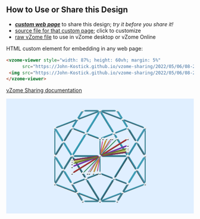 
## How to Use or Share this Design

 - [***custom web page***][post] to share this design; *try it before you share it!*
 - [source file for that custom page][source]; click to customize
 - [raw vZome file][raw] to use in vZome desktop or vZome Online
 
 HTML custom element for embedding in any web page:
 ```html
<vzome-viewer style="width: 87%; height: 60vh; margin: 5%"
       src="https://John-Kostick.github.io/vzome-sharing/2022/05/06/08-27-17-Thirty-Edge-Transform/Thirty-Edge-Transform.vZome" >
  <img src="https://John-Kostick.github.io/vzome-sharing/2022/05/06/08-27-17-Thirty-Edge-Transform/Thirty-Edge-Transform.png" />
</vzome-viewer>
 ```

[vZome Sharing documentation](https://vzome.github.io/vzome/sharing.html#how-it-works)

![Image](<Thirty-Edge-Transform.png>)


[post]: <https://John-Kostick.github.io/vzome-sharing/2022/05/06/Thirty-Edge-Transform-08-27-17.html>
[source]: <https://github.com/John-Kostick/vzome-sharing/edit/main/_posts/2022-05-06-Thirty-Edge-Transform-08-27-17.md>
[raw]: <https://raw.githubusercontent.com/John-Kostick/vzome-sharing/main/2022/05/06/08-27-17-Thirty-Edge-Transform/Thirty-Edge-Transform.vZome>